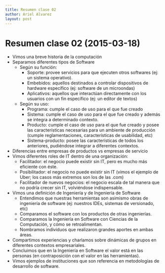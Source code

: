 ```yaml
---
title: Resumen clase 02
author: Ariel Alvarez
layout: post
---
```

Resumen clase 02 (2015-03-18)
===============
- Vimos una breve historia de la computación
- Separamos diferentes tipos de Software
    - Según su función:
        * Soporte: provee servicios para que ejecuten otros softwares (ej: un sistema operativo).
        * Embebidos: aquellos destinados a controlar dispositivos de hardware específico (ej: software de un microondas)
        * Aplicativos: aquellos que interactúan directamente con los usuarios con un fin específico (ej: un editor de textos)
    - Según su uso:
        * Programa: cumple el caso de uso para el que fue creado
        * Sistema: cumple el caso de uso para el que fue creado y además se integra a determinado contexto.
        * Producto: cumple el caso de uso para el que fue creado y posee las características necesarias para un ambiente de producción (cumple reglamentaciones, características de usabilidad, etc)
        * Sistema-producto: posee las características de todos los anteriores, pudiéndose integrar a diferentes contextos.
- Diferencias entre empresas de productos vs empresas de servicio
- Vimos diferentes roles de IT dentro de una organización:
    - Facilitador: el negocio puede existir sin IT, pero es mucho más eficiente con éste.
    - Posibilitador: el negocio no puede existir sin IT (vimos el ejemplo de Uber; los casos más extremos son los de las .com)
    - Facilitador de nuevos negocios: el negocio escala de tal manera que no podría crecer sin IT, volviéndose indispensable.
- Vimos una definición de Ingeniería y de Ingeniería de Software
    - Entendimos que nuestras herramientas son asimismo obras de ingeniería de software (ej: nuestros IDEs, sistemas de versionado, etc)
    - Comparamos el software con los productos de otras ingenierías.
    - Comparamos la Ingeniería en Software con Ciencias de la Computación, y cómo se retroalimentan. 
    - Nombramos individuos que realizaron grandes aportes en ambas áreas.
- Compartimos experiencias y charlamos sobre dinámicas de grupos en diferentes contextos empresariales.
- Concluimos que en la Ingeniería en Software el valor está en las personas (en contraposición con el valor en las herramientas).
- Vimos ejemplos de instituciones que son referencia en metodologías de desarrollo de software.

